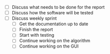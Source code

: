 - [ ] Discuss what needs to be done for the report
- [ ] Discuss how the software will be tested
- [ ] Discuss weekly sprint
    - [ ] Get the documentation up to date
    - [ ] Finish the report
    - [ ] Start with testing
    - [ ] Continue working on the algorithm
    - [ ] Continue working on the GUI
